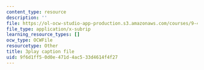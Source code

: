 ```yaml
---
content_type: resource
description: ''
file: https://ol-ocw-studio-app-production.s3.amazonaws.com/courses/9-40-introduction-to-neural-computation-spring-2018/9f6d1ff50d0e471d4ac533d4614f4f27_r1VX3WXrYUw.srt
file_type: application/x-subrip
learning_resource_types: []
ocw_type: OCWFile
resourcetype: Other
title: 3play caption file
uid: 9f6d1ff5-0d0e-471d-4ac5-33d4614f4f27
---
```

